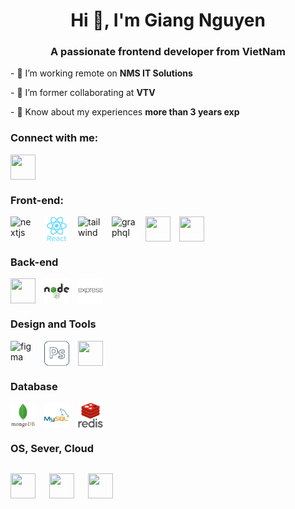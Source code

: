 <h1 align="center">Hi 👋, I'm Giang Nguyen</h1>
<h3 align="center">A passionate frontend developer from VietNam</h3>

<p class="">- 🔭 I’m working remote on <strong>NMS IT Solutions</strong></p>
<p class="">- 🌱 I’m former collaborating at <strong>VTV</strong></p>
<p class="">
  - 📄 Know about my experiences <strong>more than 3 years exp</strong>
</p>

<h3 align="left">Connect with me:</h3>
<div style="display: flex;">
  <img
    src="https://cdn.jsdelivr.net/gh/devicons/devicon@latest/icons/linkedin/linkedin-original.svg"
    width="40"
    height="40"
  />
</div>

<h3 align="left">Front-end:</h3>
<div style="display: flex;">
  <img
    src="https://cdn.worldvectorlogo.com/logos/nextjs-2.svg"
    alt="nextjs"
    width="40"
    height="40"
  />
  &emsp;
  <img
    src="https://raw.githubusercontent.com/devicons/devicon/master/icons/react/react-original-wordmark.svg"
    alt="react"
    width="40"
    height="40"
  />
  &emsp;
  <img
    src="https://www.vectorlogo.zone/logos/tailwindcss/tailwindcss-icon.svg"
    alt="tailwind"
    width="40"
    height="40"
  />
  &emsp;
  <img
    src="https://www.vectorlogo.zone/logos/graphql/graphql-icon.svg"
    alt="graphql"
    width="40"
    height="40"
  />
  &emsp;
  <img src="https://cdn.jsdelivr.net/gh/devicons/devicon@latest/icons/antdesign/antdesign-original.svg"  width="40"
    height="40"/>
    &emsp;
  <img src="https://cdn.jsdelivr.net/gh/devicons/devicon@latest/icons/redux/redux-original.svg"  width="40"
    height="40"/>

</div>

<h3>Back-end</h3>
<div style="display: flex;">
  <img
    src="https://cdn.jsdelivr.net/gh/devicons/devicon@latest/icons/nestjs/nestjs-original.svg"
    width="40"
    height="40"
  />
  &emsp;
  <img
    src="https://raw.githubusercontent.com/devicons/devicon/master/icons/nodejs/nodejs-original-wordmark.svg"
    alt="nodejs"
    width="40"
    height="40"
  />
  &emsp;
  <img
    src="https://raw.githubusercontent.com/devicons/devicon/master/icons/express/express-original-wordmark.svg"
    alt="express"
    width="40"
    height="40"
  />
</div>

<h3>Design and Tools</h3>
<div style="display: flex;">
  <img
    src="https://www.vectorlogo.zone/logos/figma/figma-icon.svg"
    alt="figma"
    width="40"
    height="40"
  />
  &emsp;
  <img
    src="https://raw.githubusercontent.com/devicons/devicon/master/icons/photoshop/photoshop-line.svg"
    alt="photoshop"
    width="40"
    height="40"
  />
  &emsp;
  <img src="https://cdn.jsdelivr.net/gh/devicons/devicon@latest/icons/postman/postman-original.svg"
    width="40"
    height="40" />
</div>

<h3>Database</h3>
<div style="display: flex;">
  <img
    src="https://raw.githubusercontent.com/devicons/devicon/master/icons/mongodb/mongodb-original-wordmark.svg"
    alt="mongodb"
    width="40"
    height="40"
  />
  &emsp;
  <img
    src="https://raw.githubusercontent.com/devicons/devicon/master/icons/mysql/mysql-original-wordmark.svg"
    alt="mysql"
    width="40"
    height="40"
  />
  &emsp;
  <img
    src="https://raw.githubusercontent.com/devicons/devicon/master/icons/redis/redis-original-wordmark.svg"
    alt="redis"
    width="40"
    height="40"
  />
</div>

<h3>OS, Sever, Cloud</h3>
<div style="display: flex;">

<img src="https://cdn.jsdelivr.net/gh/devicons/devicon@latest/icons/ubuntu/ubuntu-original-wordmark.svg"
    width="40"
    height="40"
  />
&emsp;
<img src="https://cdn.jsdelivr.net/gh/devicons/devicon@latest/icons/nginx/nginx-original.svg"
    width="40"
    height="40"
  />
&emsp;
<img src="https://cdn.jsdelivr.net/gh/devicons/devicon@latest/icons/docker/docker-original-wordmark.svg"
    width="40"
    height="40"
  />

</div>
